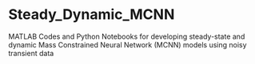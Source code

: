# Steady_Dynamic_MCNN
MATLAB Codes and Python Notebooks for developing steady-state and dynamic Mass Constrained Neural Network (MCNN) models using noisy transient data
